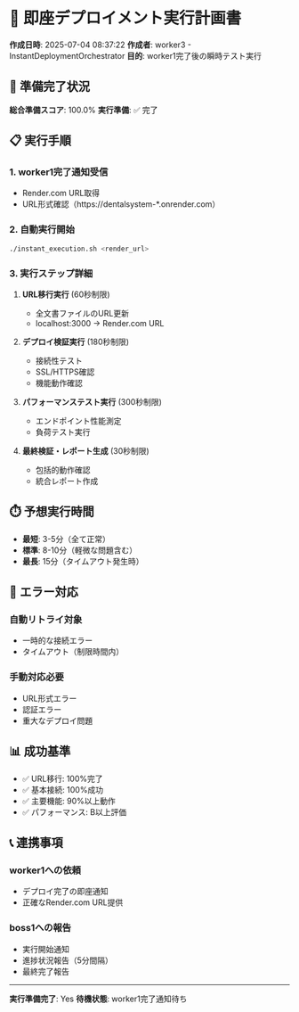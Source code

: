 
# 🚀 即座デプロイメント実行計画書

**作成日時**: 2025-07-04 08:37:22
**作成者**: worker3 - InstantDeploymentOrchestrator
**目的**: worker1完了後の瞬時テスト実行

## 🎯 準備完了状況

**総合準備スコア**: 100.0%
**実行準備**: ✅ 完了

## 📋 実行手順

### 1. worker1完了通知受信
- Render.com URL取得
- URL形式確認（https://dentalsystem-*.onrender.com）

### 2. 自動実行開始
```bash
./instant_execution.sh <render_url>
```

### 3. 実行ステップ詳細
1. **URL移行実行** (60秒制限)
   - 全文書ファイルのURL更新
   - localhost:3000 → Render.com URL

2. **デプロイ検証実行** (180秒制限)
   - 接続性テスト
   - SSL/HTTPS確認
   - 機能動作確認

3. **パフォーマンステスト実行** (300秒制限)
   - エンドポイント性能測定
   - 負荷テスト実行

4. **最終検証・レポート生成** (30秒制限)
   - 包括的動作確認
   - 統合レポート作成

## ⏱️ 予想実行時間

- **最短**: 3-5分（全て正常）
- **標準**: 8-10分（軽微な問題含む）
- **最長**: 15分（タイムアウト発生時）

## 🚨 エラー対応

### 自動リトライ対象
- 一時的な接続エラー
- タイムアウト（制限時間内）

### 手動対応必要
- URL形式エラー
- 認証エラー
- 重大なデプロイ問題

## 📊 成功基準

- ✅ URL移行: 100%完了
- ✅ 基本接続: 100%成功
- ✅ 主要機能: 90%以上動作
- ✅ パフォーマンス: B以上評価

## 📞 連携事項

### worker1への依頼
- デプロイ完了の即座通知
- 正確なRender.com URL提供

### boss1への報告
- 実行開始通知
- 進捗状況報告（5分間隔）
- 最終完了報告

---

**実行準備完了**: Yes
**待機状態**: worker1完了通知待ち

